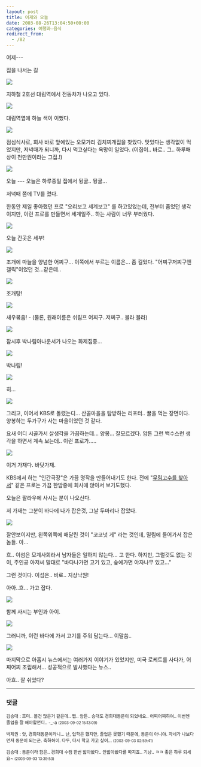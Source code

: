 ```yaml
---
layout: post
title: 어제와 오늘
date: 2003-08-26T13:04:50+00:00
categories: 여행과-음식
redirect_from:
  - /82
---
```


어제---

집을 나서는 길

![ ](/assets/media/logs_archives_DSC01459.jpg)

지하철 2호선 대림역에서 전동차가 나오고 있다.

![ ](/assets/media/logs_archives_DSC01460.jpg)

대림역옆에 하늘 색이 이뻤다.

![ ](/assets/media/logs_archives_DSC01461.jpg)

점심식사로, 회사 바로 앞에있는 오모가리 김치찌개집을 찾았다. 맛있다는 생각없이 먹었지만, 저녁때가 되니까, 다시 먹고싶다는 욕망이 일었다. (이집이.. 바로.. 그.. 하루매상이 천만원이라는 그집.!)

![ ](/assets/media/logs_archives_DSC01466.jpg)

오늘 --- 오늘은 하루종일 집에서 뒹굴.. 뒹굴...

저녁때 쯤에 TV를 켰다.

한동안 제일 좋아했던 프로 "요리보고 세계보고" 를 하고있었는데, 전부터 품었던 생각이지만, 이런 프로를 만들면서 세계일주.. 하는 사람이 너무 부러웠다.

![ ](/assets/media/logs_archives_DSC01468.jpg)

오늘 간곳은 세부!

![ ](/assets/media/logs_archives_DSC01479.jpg)

조개에 마늘을 양념한 어찌구... 이쪽에서 부르는 이름은... 좀 길었다. "어찌구저찌구앤갤릭"이었던 것...같은데..

![ ](/assets/media/logs_archives_DSC01481.jpg)

조개탕!

![ ](/assets/media/logs_archives_DSC01487.jpg)

새우볶음! - (물론, 원래이름은 쉬림프 어찌구..저찌구.. 블라 블라)

![ ](/assets/media/logs_archives_DSC01492.jpg)

잠시후 박나림아나운서가 나오는 화제집중...

![ ](/assets/media/logs_archives_DSC01501.jpg)

박나림!

![ ](/assets/media/logs_archives_DSC01507.jpg)

히...

![ ](/assets/media/logs_archives_DSC01511.jpg)

그리고, 이어서 KBS로 돌렸는디... 산골마을을 탐방하는 리포터.. 꿀을 먹는 장면이다. 양봉하는 두가구가 사는 마을이었던 것 같다.

요새 어디 시골가서 살생각을 가끔하는데... 양봉... 잘모르겠다. 암튼 그런 백수스런 생각을 하면서 계속 보는데.. 이런 프로가.....

![ ](/assets/media/logs_archives_DSC01513.jpg)

이거 가재다. 바닷가재.

KBS에서 하는 "인간극장"은 가끔 명작을 만들어내기도 한다. 전에 "<a href="http://www.sunkwanmoo.com/image/sun002.wmv">무림고수를 찾아서</a>" 같은 프로는 가끔 한밤중에 회사에 앉아서 보기도했다.

오늘은 팔라우에 사시는 분이 나오신다.

저 가재는 그분이 바다에 나가 잡은것, 그날 두마리나 잡았다.

![ ](/assets/media/logs_archives_DSC01514.jpg)

잘안보이지만, 왼쪽위쪽에 매달린 것이 "코코넛 게" 라는 것인데, 밀림에 들어가서 잡은 놈들. 아...

흐.. 이섬은 모계사회라서 남자들은 일하지 않는다... 고 한다. 하지만, 그럴것도 없는 것이, 주인공 아저씨 말대로 "바다나가면 고기 있고, 숲에가면 야자나무 있고..."

그런 것이다. 이섬은.. 바로.. 지상낙원!

아아..흐... 가고 잡다.

![ ](/assets/media/logs_archives_DSC01515.jpg)

함께 사시는 부인과 아이.

![ ](/assets/media/logs_archives_DSC01516.jpg)

그러니까, 이런 바다에 가서 고기를 주워 담는다... 이말씀..

![ ](/assets/media/logs_archives_DSC01517.jpg)

마지막으로 아홉시 뉴스에서는 여러가지 이야기가 있었지만, 미국 로케트를 사다가, 어찌어찌 조립해서... 성공적으로 발사했다는 뉴스..

아흐.. 잘 쉬었다?

* * *

### 댓글



<!--- cmt:181 --->
<!--- mail: --->
<!--- parent:0 --->

<small class=comment>김승대 : 흐미.. 볼건 많은거 같은데.. 쩝.. 암튼.. 승대도 경희대동문이 되었네요.. 어찌어찌하여.. 이번엔 졸업을 잘 해야할껀디.. -_-a <small>(2003-09-02 15:13:09)</small></small>


<!--- cmt:182 --->
<!--- mail: --->
<!--- parent:0 --->

<small class=comment>박제권 : 앗, 경희대동문이라니... 난, 입학은 했지만, 졸업은 못했기 때문에, 동문이 아니야. 자네가 나보다 먼저 동문이 되는군.  축하허이.  다두, 다시 학교 가고 싶어... <small>(2003-09-03 02:59:41)</small></small>


<!--- cmt:183 --->
<!--- mail: --->
<!--- parent:0 --->

<small class=comment>김승대 : 동문이라 함은.. 경희대 수캠 한번 밟아봤다.. 안밟아봤다를 따지죠.. 기냥.. ㅋㅋ  좋은 하루 되세요~ <small>(2003-09-03 13:39:53)</small></small>


